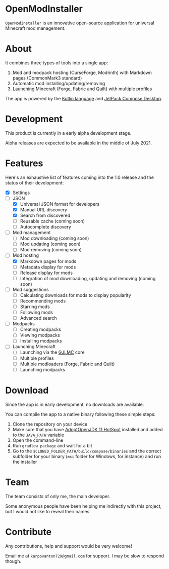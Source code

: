 # OpenModInstaller
`OpenModInstaller` is an innovative open-source application for universal Minecraft mod management.

# About

It combines three types of tools into a single app:

1. Mod and modpack hosting (CurseForge, Modrinth) with Markdown pages (CommonMark3 standard)
2. Automatic mod installing/updating/removing
3. Launching Minecraft (Forge, Fabric and Quilt) with multiple profiles

The app is powered by the [Kotlin language](https://kotlinlang.org/) and [JetPack Compose Desktop](https://www.jetbrains.com/lp/compose/).

# Development

This product is currently in a early alpha development stage.

Alpha releases are expected to be available in the middle of July 2021.

# Features

Here's an exhaustive list of features coming into the 1.0 release
and the status of their development:

- [x] Settings
- [ ] JSON
  - [x] Universal JSON format for developers
  - [x] Manual URL discovery
  - [x] Search from discovered
  - [ ] Reusable cache (coming soon)
  - [ ] Autocomplete discovery
- [ ] Mod management
  - [ ] Mod downloading (coming soon)
  - [ ] Mod updating (coming soon)
  - [ ] Mod removing (coming soon)
- [ ] Mod hosting
  - [x] Markdown pages for mods
  - [ ] Metadata display for mods
  - [ ] Release display for mods
  - [ ] Integration of mod downloading, updating and removing (coming soon)
- [ ] Mod suggestions
  - [ ] Calculating downloads for mods to display popularity
  - [ ] Recommending mods
  - [ ] Starring mods
  - [ ] Following mods
  - [ ] Advanced search
- [ ] Modpacks
  - [ ] Creating modpacks
  - [ ] Viewing modpacks
  - [ ] Installing modpacks
- [ ] Launching Minecraft
  - [ ] Launching via the [GJLMC](https://github.com/GoodTimeStudio/GoodTime-Java-Minecraft-Launcher-Core) core
  - [ ] Multiple profiles
  - [ ] Multiple modloaders (Forge, Fabric and Quilt)
  - [ ] Launching modpacks

# Download

Since the app is in early development, no downloads are available.

You can compile the app to a native binary following these simple steps:

1. Clone the repository on your device
2. Make sure that you have [AdoptOpenJDK 11 HotSpot](https://adoptopenjdk.net/) installed and added to the `JAVA_PATH` variable
3. Open the command-line
4. Run `gradlew package` and wait for a bit
5. Go to the `$CLONED_FOLDER_PATH/build/compose/binaries` and the correct subfolder for
your binary (`msi` folder for Windows, for instance) and run the installer

# Team

The team consists of only me, the main developer.

Some anonymous people have been helping me indirectly with this project, but I would not like to reveal their names.

# Contribute

Any contributions, help and support would be very welcome!

Email me at `karpovanton729@gmail.com` for support. I may be slow to respond though.
